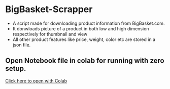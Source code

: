 # BigBasket-Scrapper

* A script made for downloading product information from BigBasket.com. 
* It donwloads picture of a product in both low and high dimension respectively for thumbnail and view 
* All other product features like price, weight, color etc are stored in a json file.

## Open Notebook file in colab for running with zero setup.  

[Click here to open with Colab](https://colab.research.google.com/github/robinsdeepak/BigBasket-Scrapper/blob/master/Bigbasket_Scrapper.ipynb)
